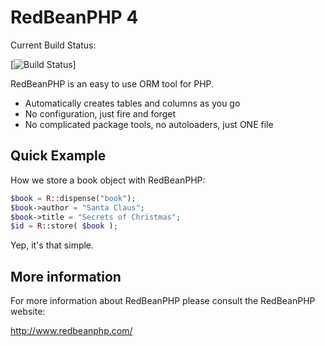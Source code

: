 RedBeanPHP 4
============

Current Build Status:

[![Build Status](https://travis-ci.org/gabordemooij/redbean.svg?branch=master)]

RedBeanPHP is an easy to use ORM tool for PHP.

* Automatically creates tables and columns as you go
* No configuration, just fire and forget
* No complicated package tools, no autoloaders, just ONE file


Quick Example
-------------

How we store a book object with RedBeanPHP:
```php
$book = R::dispense("book");
$book->author = "Santa Claus";
$book->title = "Secrets of Christmas";
$id = R::store( $book );
```

Yep, it's that simple.


More information
----------------

For more information about RedBeanPHP please consult
the RedBeanPHP website:

http://www.redbeanphp.com/
